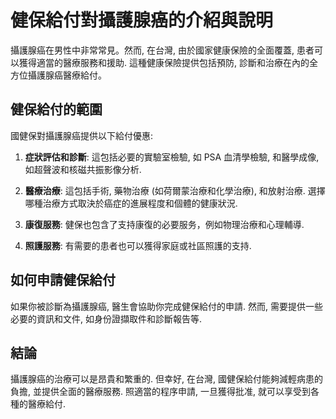 
# 健保給付對攝護腺癌的介紹與說明

攝護腺癌在男性中非常常見。然而, 在台灣, 由於國家健康保險的全面覆蓋, 患者可以獲得適當的醫療服務和援助. 這種健康保險提供包括預防, 診斷和治療在內的全方位攝護腺癌醫療給付。

## 健保給付的範圍

國健保對攝護腺癌提供以下給付優惠:

1. **症狀評估和診斷**: 這包括必要的實驗室檢驗, 如 PSA 血清學檢驗, 和醫學成像, 如超聲波和核磁共振影像分析.

2. **醫療治療**: 這包括手術, 藥物治療 (如荷爾蒙治療和化學治療), 和放射治療. 選擇哪種治療方式取決於癌症的進展程度和個體的健康狀況.

3. **康復服務**: 健保也包含了支持康復的必要服务，例如物理治療和心理輔導.

4. **照護服務**: 有需要的患者也可以獲得家庭或社區照護的支持.

## 如何申請健保給付

如果你被診斷為攝護腺癌, 醫生會協助你完成健保給付的申請. 然而, 需要提供一些必要的資訊和文件, 如身份證擷取件和診斷報告等.

## 結論

攝護腺癌的治療可以是昂貴和繁重的. 但幸好, 在台灣, 國健保給付能夠減輕病患的負擔, 並提供全面的醫療服務. 照適當的程序申請, 一旦獲得批准, 就可以享受到各種的醫療給付.